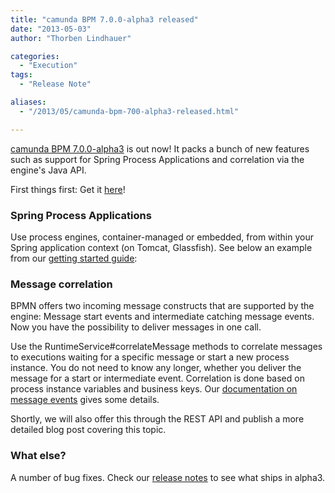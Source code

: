 ```yaml
---
title: "camunda BPM 7.0.0-alpha3 released"
date: "2013-05-03"
author: "Thorben Lindhauer"

categories:
  - "Execution"
tags: 
  - "Release Note"

aliases:
  - "/2013/05/camunda-bpm-700-alpha3-released.html"

---
```


<div>
<p><a href="http://www.camunda.org/download/">camunda BPM 7.0.0-alpha3</a> is out now! It packs a bunch of new features such as support for Spring Process Applications and correlation via the engine's Java API.</p>
<p>
First things first: Get it <a href="http://www.camunda.org/download/">here</a>!
</p>
<h3>Spring Process Applications</h3>
<p>
Use process engines, container-managed or embedded, from within your Spring application context (on Tomcat, Glassfish). See below an example from our <a href="http://docs.camunda.org/latest/guides/getting-started-guides/spring-framework/">getting started guide</a>:
</p>
<script src="https://gist.github.com/ThorbenLindhauer/5509274.js"></script>

<h3>Message correlation</h3>
<p>
BPMN offers two incoming message constructs that are supported by the engine: Message start events and intermediate catching message events. Now you have the possibility to deliver messages in one call. 
</p>
<p>
Use the RuntimeService#correlateMessage methods to correlate messages to executions waiting for a specific message or start a new process instance. You do not need to know any longer, whether you deliver the message for a start or intermediate event. Correlation is done based on process instance variables and business keys. Our <a href="http://docs.camunda.org/latest/api-references/bpmn20/#events-message-events">documentation on message events</a> gives some details.
</p>
<p>
Shortly, we will also offer this through the REST API and publish a more detailed blog post covering this topic.
</p>
<h3>What else?</h3>
<p>
<p>
A number of bug fixes. Check our <a href="https://app.camunda.com/jira/secure/ReleaseNote.jspa?projectId=10230&version=12790">release notes</a> to see what ships in alpha3.
</p>
</div>